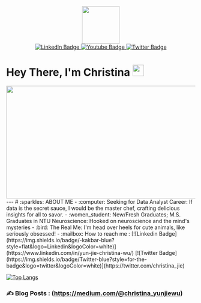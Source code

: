 <div id="header" align="center">
  <img src="https://media.giphy.com/media/v1.Y2lkPTc5MGI3NjExdnhzcnRkOXFtcXR0cHp2aWVpcGc2M3pnaDZvcjE4bXdxbWdqeG1peCZlcD12MV9pbnRlcm5hbF9naWZfYnlfaWQmY3Q9cw/jptSqy6yYse5AaDRn0/giphy.gif" width="100"/>
</div>

<div id="badges" align="center">
  <a href="https://www.linkedin.com/in/yun-jie-christina-wu/">
    <img src="https://img.shields.io/badge/LinkedIn-blue?style=for-the-badge&logo=linkedin&logoColor=white" alt="LinkedIn Badge"/>
  </a>
  <a href="[your-youtube-URL](https://youtube.com/@user-lo2cr4cs4n?si=T8kOyv4cfrbJB_rB)">
    <img src="https://img.shields.io/badge/YouTube-red?style=for-the-badge&logo=youtube&logoColor=white" alt="Youtube Badge"/>
  </a>
  <a href="https://twitter.com/christina_jie">
    <img src="https://img.shields.io/badge/Twitter-blue?style=for-the-badge&logo=twitter&logoColor=white" alt="Twitter Badge"/>
  </a>
</div>

<img src="https://komarev.com/ghpvc/?username=yunjiewuw&style=flat-square&color=blue" alt=""/>
<h1>
  Hey There, I'm Christina
  <img src="https://media.giphy.com/media/hvRJCLFzcasrR4ia7z/giphy.gif" width="30px"/>
</h1>

<div align="center">
  <img src="https://media.giphy.com/media/dWesBcTLavkZuG35MI/giphy.gif" width="600" height="300"/>
</div>
---
#  :sparkles: ABOUT ME
- :computer: Seeking for Data Analyst Career: If data is the secret sauce, I would be the master chef, crafting delicious insights for all to savor. 
- :women_student: New/Fresh Graduates;  M.S. Graduates in NTU Neuroscience: Hooked on neuroscience and the mind's mysteries
- :bird: The Real Me: I'm head over heels for cute animals, like seriously obsessed!
- :mailbox: How to reach me : [![Linkedin Badge](https://img.shields.io/badge/-kakbar-blue?style=flat&logo=Linkedin&logoColor=white)](https://www.linkedin.com/in/yun-jie-christina-wu/) [![Twitter Badge](https://img.shields.io/badge/Twitter-blue?style=for-the-badge&logo=twitter&logoColor=white)](https://twitter.com/christina_jie)


[![Top Langs](https://github-readme-stats.vercel.app/api/top-langs/?username=yunjiewuw&layout=compact&theme=vision-friendly-dark)](https://github.com/anuraghazra/github-readme-stats)

### :writing_hand: Blog Posts : (https://medium.com/@christina_yunjiewu)
